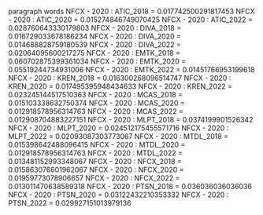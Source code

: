 paragraph
words
NFCX - 2020 : ATIC_2018 = 0.017742500291817453
NFCX - 2020 : ATIC_2020 = 0.015274846749070425
NFCX - 2020 : ATIC_2022 = 0.028760643330179803
NFCX - 2020 : DIVA_2018 = 0.016729033678186234
NFCX - 2020 : DIVA_2020 = 0.014688828759180539
NFCX - 2020 : DIVA_2022 = 0.02064095600217275
NFCX - 2020 : EMTK_2018 = 0.060702875399361034
NFCX - 2020 : EMTK_2020 = 0.05519244734931006
NFCX - 2020 : EMTK_2022 = 0.01451766953199618
NFCX - 2020 : KREN_2018 = 0.016300268096514747
NFCX - 2020 : KREN_2020 = 0.017495395948434633
NFCX - 2020 : KREN_2022 = 0.023245144517510363
NFCX - 2020 : MCAS_2018 = 0.015103338632750374
NFCX - 2020 : MCAS_2020 = 0.012918578956314763
NFCX - 2020 : MCAS_2022 = 0.012908704883227151
NFCX - 2020 : MLPT_2018 = 0.0374199901526342
NFCX - 2020 : MLPT_2020 = 0.024512175455571716
NFCX - 2020 : MLPT_2022 = 0.02093087303773067
NFCX - 2020 : MTDL_2018 = 0.015398642488096415
NFCX - 2020 : MTDL_2020 = 0.012918578956314763
NFCX - 2020 : MTDL_2022 = 0.013481152993348067
NFCX - 2020 : NFCX_2018 = 0.015863076601962067
NFCX - 2020 : NFCX_2020 = 0.01959773078906657
NFCX - 2020 : NFCX_2022 = 0.013011470638589318
NFCX - 2020 : PTSN_2018 = 0.036036036036036
NFCX - 2020 : PTSN_2020 = 0.03122432210353332
NFCX - 2020 : PTSN_2022 = 0.029927151013979136
